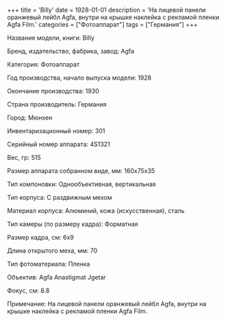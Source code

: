 +++
title = 'Billy'
date = 1928-01-01
description = 'На лицевой панели оранжевый лейбл Agfa, внутри на крышке наклейка с рекламой пленки Agfa Film.'
categories = ["Фотоаппарат"]
tags = ["Германия"]
+++

Название модели, книги: Billy

Бренд, издательство, фабрика, завод: Agfa

Категория: Фотоаппарат

Год производства, начало выпуска модели: 1928

Окончание производства: 1930

Страна производитель: Германия

Город: Мюнхен

Инвентаризационный номер: 301

Серийный номер аппарата: 4S1321

Вес, гр: 515

Размер аппарата  собранном виде, мм: 160х75х35

Тип компоновки: Однообъективная, вертикальная

Тип корпуса: С раздвижным мехом

Материал корпуса: Алюминий, кожа (искусственная), сталь

Тип камеры (по размеру кадра): Форматная

Размер кадра, см: 6х9

Длина открытого меха, мм: 70

Тип фотоматериала: Пленка

Объектив: Agfa Anastigmat Jgetar

Фокус, см: 8.8

Примечание: На лицевой панели оранжевый лейбл Agfa, внутри на крышке наклейка с рекламой пленки Agfa Film.

